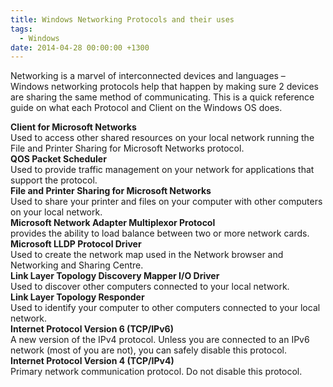 ```yaml
---
title: Windows Networking Protocols and their uses
tags:
  - Windows
date: 2014-04-28 00:00:00 +1300
---
```

<p class="Style1">
  Networking is a marvel of interconnected devices and languages &#8211; Windows networking protocols help that happen by making sure 2 devices are sharing the same method of communicating. This is a quick reference guide on what each Protocol and Client on the Windows OS does.
</p>

<p class="Style1">
  <strong>Client for Microsoft Networks</strong><br /> Used to access other shared resources on your local network running the File and Printer Sharing for Microsoft Networks protocol.<br /> <strong>QOS Packet Scheduler</strong><br /> Used to provide traffic management on your network for applications that support the protocol.<br /> <strong>File and Printer Sharing for Microsoft Networks</strong><br /> Used to share your printer and files on your computer with other computers on your local network.<br /> <strong>Microsoft Network Adapter Multiplexor Protocol</strong><br /> provides the ability to load balance between two or more network cards.<br /> <strong>Microsoft LLDP Protocol Driver</strong><br /> Used to create the network map used in the Network browser and Networking and Sharing Centre.<br /> <strong>Link Layer Topology Discovery Mapper I/O Driver</strong><br /> Used to discover other computers connected to your local network.<br /> <strong>Link Layer Topology Responder</strong><br /> Used to identify your computer to other computers connected to your local network.<br /> <strong>Internet Protocol Version 6 (TCP/IPv6)</strong><br /> A new version of the IPv4 protocol. Unless you are connected to an IPv6 network (most of you are not), you can safely disable this protocol.<br /> <strong>Internet Protocol Version 4 (TCP/IPv4)</strong><br /> Primary network communication protocol. Do not disable this protocol.
</p>
